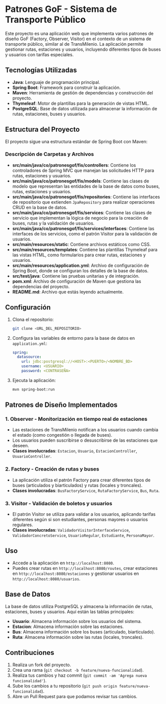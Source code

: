 # Patrones GoF - Sistema de Transporte Público

Este proyecto es una aplicación web que implementa varios patrones de diseño GoF (Factory, Observer, Visitor) en el contexto de un sistema de transporte público, similar al de TransMilenio. La aplicación permite gestionar rutas, estaciones y usuarios, incluyendo diferentes tipos de buses y usuarios con tarifas especiales.

## Tecnologías Utilizadas

- **Java**: Lenguaje de programación principal.
- **Spring Boot**: Framework para construir la aplicación.
- **Maven**: Herramienta de gestión de dependencias y construcción del proyecto.
- **Thymeleaf**: Motor de plantillas para la generación de vistas HTML.
- **PostgreSQL**: Base de datos utilizada para almacenar la información de rutas, estaciones, buses y usuarios.

## Estructura del Proyecto

El proyecto sigue una estructura estándar de Spring Boot con Maven:

### Descripción de Carpetas y Archivos

- **src/main/java/co/patronesgof/fis/controllers**: Contiene los controladores de Spring MVC que manejan las solicitudes HTTP para rutas, estaciones y usuarios.
- **src/main/java/co/patronesgof/fis/models**: Contiene las clases de modelo que representan las entidades de la base de datos como buses, rutas, estaciones y usuarios.
- **src/main/java/co/patronesgof/fis/repositories**: Contiene las interfaces de repositorio que extienden `JpaRepository` para realizar operaciones CRUD en la base de datos.
- **src/main/java/co/patronesgof/fis/services**: Contiene las clases de servicio que implementan la lógica de negocio para la creación de buses, rutas y la validación de usuarios.
- **src/main/java/co/patronesgof/fis/services/interfaces**: Contiene las interfaces de los servicios, como el patrón Visitor para la validación de usuarios.
- **src/main/resources/static**: Contiene archivos estáticos como CSS.
- **src/main/resources/templates**: Contiene las plantillas Thymeleaf para las vistas HTML, como formularios para crear rutas, estaciones y usuarios.
- **src/main/resources/application.yml**: Archivo de configuración de Spring Boot, donde se configuran los detalles de la base de datos.
- **src/test/java**: Contiene las pruebas unitarias y de integración.
- **pom.xml**: Archivo de configuración de Maven que gestiona las dependencias del proyecto.
- **README.md**: Archivo que estás leyendo actualmente.

## Configuración

1. Clona el repositorio:
    ```sh
    git clone <URL_DEL_REPOSITORIO>
    ```
2. Configura las variables de entorno para la base de datos en `application.yml`:
    ```yaml
    spring:
      datasource:
        url: jdbc:postgresql://<HOST>:<PUERTO>/<NOMBRE_BD>
        username: <USUARIO>
        password: <CONTRASEÑA>
    ```
3. Ejecuta la aplicación:
    ```sh
    mvn spring-boot:run
    ```

## Patrones de Diseño Implementados

### 1. **Observer** - Monitorización en tiempo real de estaciones
   - Las estaciones de TransMilenio notifican a los usuarios cuando cambia el estado (como congestión o llegada de buses).
   - Los usuarios pueden suscribirse o desuscribirse de las estaciones que deseen.
   - **Clases involucradas**: `Estacion`, `Usuario`, `EstacionController`, `UsuarioController`.

### 2. **Factory** - Creación de rutas y buses
   - La aplicación utiliza el patrón Factory para crear diferentes tipos de buses (articulados y biarticulados) y rutas (locales y troncales).
   - **Clases involucradas**: `BusFactoryService`, `RutaFactoryService`, `Bus`, `Ruta`.

### 3. **Visitor** - Validación de boletos y usuarios
   - El patrón Visitor se utiliza para validar a los usuarios, aplicando tarifas diferentes según si son estudiantes, personas mayores o usuarios regulares.
   - **Clases involucradas**: `ValidadorVisitorInterfaceService`, `ValidadorConcretoService`, `UsuarioRegular`, `Estudiante`, `PersonaMayor`.

## Uso

- Accede a la aplicación en `http://localhost:8080`.
- Puedes crear rutas en `http://localhost:8080/routes`, crear estaciones en `http://localhost:8080/estaciones` y gestionar usuarios en `http://localhost:8080/usuarios`.

## Base de Datos

La base de datos utiliza PostgreSQL y almacena la información de rutas, estaciones, buses y usuarios. Aquí están las tablas principales:

- **Usuario**: Almacena información sobre los usuarios del sistema.
- **Estacion**: Almacena información sobre las estaciones.
- **Bus**: Almacena información sobre los buses (articulado, biarticulado).
- **Ruta**: Almacena información sobre las rutas (locales, troncales).

## Contribuciones

1. Realiza un fork del proyecto.
2. Crea una rama (`git checkout -b feature/nueva-funcionalidad`).
3. Realiza tus cambios y haz commit (`git commit -am 'Agrega nueva funcionalidad'`).
4. Sube los cambios a tu repositorio (`git push origin feature/nueva-funcionalidad`).
5. Abre un Pull Request para que podamos revisar tus cambios.

